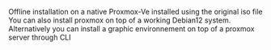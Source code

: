Offline installation on a native Proxmox-Ve installed using the original iso file
You can also install proxmox on top of a working Debian12 system.
Alternatively you can install a graphic environnement on top of a proxmox server through CLI

